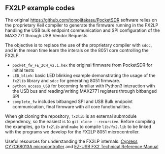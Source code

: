 ## FX2LP example codes

The original https://github.com/tomojitakasu/PocketSDR software relies
on the proprietary Keil compiler to generate the firmware running in the
FX2LP handling the USB bulk endpoint communication and SPI configuration
of the MAX2771 through USB Vendor Requests.

The objective is to replace the use of the proprietary compiler with ``sdcc``,
and in the mean time learn the interals on the 8051 core controlling the
FX2LP.

* ``pocket_fw_FE_2CH_v2.1.hex`` the original firmware from PocketSDR for initial
tests
* ``LED_blink``: basic LED blinking example demonstrating the usage of the
``fx2lib`` library and ``sdcc`` for generating 8051 firmware.
* ``python_access_USB`` for becoming familiar with Python3 interaction with the
USB bus and reading/writing MAX2771 registers through bitbanged SPI
* ``complete_fw`` includes bitbanged SPI and USB Bulk endpoint communication, final
firmware with all core functionalities.

When git cloning the repository, ``fx2lib`` is an external submodule dependency,
so the easiest is to ``git clone --recursive``. Before compiling the examples, go to
``fx2lib`` and ``make`` to compile ``lib/fx2.lib`` to be linked with the programs
we develop for the FX2LP 8051 microcontroller.

Useful resources for understanding the FX2LP internals: [Cypress CY7C68013A microcontroller](https://www.infineon.com/dgdl/Infineon-CY7C68013A_CY7C68014A_CY7C68015A_CY7C68016A_EZ-USB_FX2LP_USB_Microcontroller_High-Speed_USB_Peripheral_Controller-DataSheet-v31_00-EN.pdf?fileId=8ac78c8c7d0d8da4017d0ec9f7974252) and [EZ-USB FX2 Technical Reference Manual](https://www.keil.com/dd/docs/datashts/cypress/fx2_trm.pdf)
